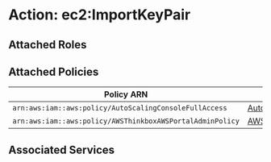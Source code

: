 # Action: ec2:ImportKeyPair

## Attached Roles

## Attached Policies

| Policy ARN | Policy Name |
|------------|-------------|
| `arn:aws:iam::aws:policy/AutoScalingConsoleFullAccess` | [AutoScalingConsoleFullAccess](../policies.md#autoscalingconsolefullaccess) |
| `arn:aws:iam::aws:policy/AWSThinkboxAWSPortalAdminPolicy` | [AWSThinkboxAWSPortalAdminPolicy](../policies.md#awsthinkboxawsportaladminpolicy) |

## Associated Services

